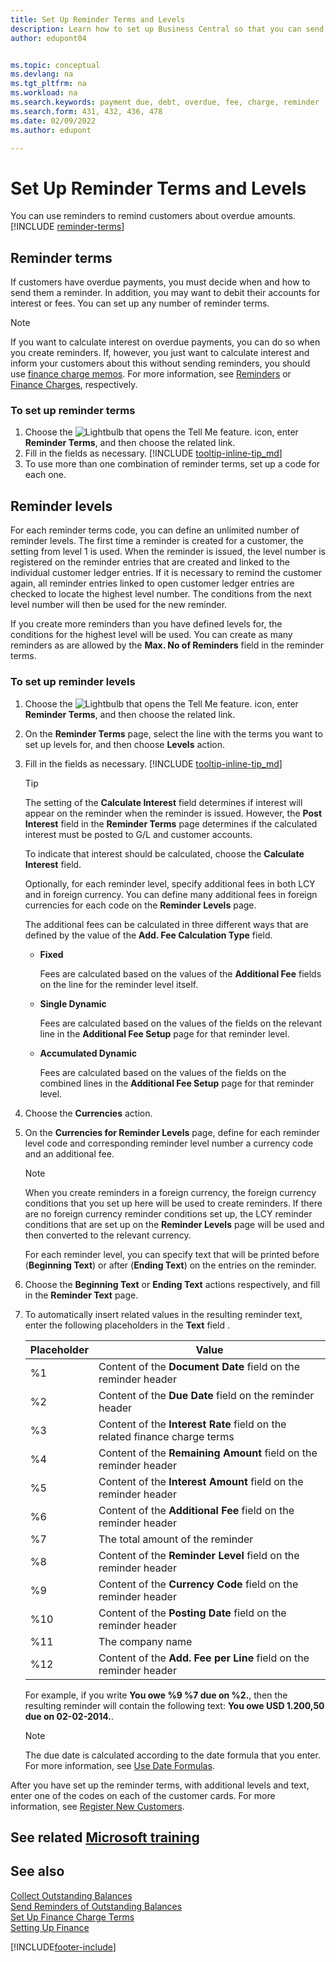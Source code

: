 ```yaml
---
title: Set Up Reminder Terms and Levels
description: Learn how to set up Business Central so that you can send a reminder to a customer about a payment that is due and add charges, or fees to the payment because of the delay.
author: edupont04


ms.topic: conceptual
ms.devlang: na
ms.tgt_pltfrm: na
ms.workload: na
ms.search.keywords: payment due, debt, overdue, fee, charge, reminder
ms.search.form: 431, 432, 436, 478
ms.date: 02/09/2022
ms.author: edupont

---
```

# Set Up Reminder Terms and Levels

You can use reminders to remind customers about overdue amounts. [!INCLUDE [reminder-terms](includes/reminder-terms.md)]

## Reminder terms

If customers have overdue payments, you must decide when and how to send them a reminder. In addition, you may want to debit their accounts for interest or fees. You can set up any number of reminder terms.  

> [!NOTE]
> If you want to calculate interest on overdue payments, you can do so when you create reminders. If, however, you just want to calculate interest and inform your customers about this without sending reminders, you should use [finance charge memos](finance-setup-finance-charges.md). For more information, see [Reminders](receivables-collect-outstanding-balances.md#reminders) or [Finance Charges](receivables-collect-outstanding-balances.md#finance-charges), respectively.

### To set up reminder terms

1. Choose the ![Lightbulb that opens the Tell Me feature.](media/ui-search/search_small.png "Tell me what you want to do") icon, enter **Reminder Terms**, and then choose the related link.  
2. Fill in the fields as necessary. [!INCLUDE [tooltip-inline-tip_md](includes/tooltip-inline-tip_md.md)]  
3. To use more than one combination of reminder terms, set up a code for each one.

## Reminder levels

For each reminder terms code, you can define an unlimited number of reminder levels. The first time a reminder is created for a customer, the setting from level 1 is used. When the reminder is issued, the level number is registered on the reminder entries that are created and linked to the individual customer ledger entries. If it is necessary to remind the customer again, all reminder entries linked to open customer ledger entries are checked to locate the highest level number. The conditions from the next level number will then be used for the new reminder.

If you create more reminders than you have defined levels for, the conditions for the highest level will be used. You can create as many reminders as are allowed by the **Max. No of Reminders** field in the reminder terms.

### To set up reminder levels

1. Choose the ![Lightbulb that opens the Tell Me feature.](media/ui-search/search_small.png "Tell me what you want to do") icon, enter **Reminder Terms**, and then choose the related link.  
2. On the **Reminder Terms** page, select the line with the terms you want to set up levels for, and then choose **Levels** action.  
3. Fill in the fields as necessary. [!INCLUDE [tooltip-inline-tip_md](includes/tooltip-inline-tip_md.md)]  

    > [!TIP]
    > The setting of the **Calculate Interest** field determines if interest will appear on the reminder when the reminder is issued. However, the **Post Interest** field in the **Reminder Terms** page determines if the calculated interest must be posted to G/L and customer accounts.
    >
    > To indicate that interest should be calculated, choose the **Calculate Interest** field.

    Optionally, for each reminder level, specify additional fees in both LCY and in foreign currency. You can define many additional fees in foreign currencies for each code on the **Reminder Levels** page.  

    The additional fees can be calculated in three different ways that are defined by the value of the **Add. Fee Calculation Type** field.  

    - **Fixed**

        Fees are calculated based on the values of the **Additional Fee** fields on the line for the reminder level itself.  
    - **Single Dynamic**

        Fees are calculated based on the values of the fields on the relevant line in the **Additional Fee Setup** page for that reminder level.
    - **Accumulated Dynamic**

        Fees are calculated based on the values of the fields on the combined lines in the **Additional Fee Setup** page for that reminder level.

4. Choose the **Currencies** action.
5. On the **Currencies for Reminder Levels** page, define for each reminder level code and corresponding reminder level number a currency code and an additional fee.

    > [!NOTE]  
    > When you create reminders in a foreign currency, the foreign currency conditions that you set up here will be used to create reminders. If there are no foreign currency reminder conditions set up, the LCY reminder conditions that are set up on the **Reminder Levels** page will be used and then converted to the relevant currency.

    For each reminder level, you can specify text that will be printed before (**Beginning Text**) or after (**Ending Text**) on the entries on the reminder.

6. Choose the **Beginning Text** or **Ending Text** actions respectively, and fill in the **Reminder Text** page.
7. To automatically insert related values in the resulting reminder text, enter the following placeholders in the **Text** field .  

    |Placeholder|Value|  
    |-----------------|-----------|  
    |%1|Content of the **Document Date** field on the reminder header|  
    |%2|Content of the **Due Date** field on the reminder header|  
    |%3|Content of the **Interest Rate** field on the related finance charge terms|  
    |%4|Content of the **Remaining Amount** field on the reminder header|  
    |%5|Content of the **Interest Amount** field on the reminder header|  
    |%6|Content of the **Additional Fee** field on the reminder header|  
    |%7|The total amount of the reminder|  
    |%8|Content of the **Reminder Level** field on the reminder header|  
    |%9|Content of the **Currency Code** field on the reminder header|  
    |%10|Content of the **Posting Date** field on the reminder header|  
    |%11|The company name|  
    |%12|Content of the **Add. Fee per Line** field on the reminder header|  

    For example, if you write **You owe %9 %7 due on %2.**, then the resulting reminder will contain the following text: **You owe USD 1.200,50 due on 02-02-2014.**.

    > [!NOTE]
    > The due date is calculated according to the date formula that you enter. For more information, see [Use Date Formulas](ui-enter-date-ranges.md#use-date-formulas).

After you have set up the reminder terms, with additional levels and text, enter one of the codes on each of the customer cards. For more information, see [Register New Customers](sales-how-register-new-customers.md).  

## See related [Microsoft training](/training/modules/send-reminders-dynamics-365-business-central/)

## See also

[Collect Outstanding Balances](receivables-collect-outstanding-balances.md)  
[Send Reminders of Outstanding Balances](receivables-send-reminders.md)  
[Set Up Finance Charge Terms](finance-setup-finance-charges.md)  
[Setting Up Finance](finance-setup-finance.md)  


[!INCLUDE[footer-include](includes/footer-banner.md)]
